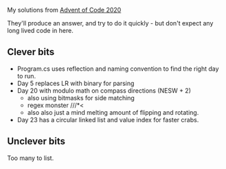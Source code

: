 My solutions from [Advent of Code 2020](https://adventofcode.com/2020)

They'll produce an answer, and try to do it quickly - but don't expect any long lived code in here.


## Clever bits
 - Program.cs uses reflection and naming convention to find the right day to run.
 - Day 5 replaces LR with binary for parsing
 - Day 20 with modulo math on compass directions (NESW + 2)
   - also using bitmasks for side matching
   - regex monster /\/\/\*<
   - also also just a mind melting amount of flipping and rotating.
 - Day 23 has a circular linked list and value index for faster crabs.


## Unclever bits
 Too many to list.
